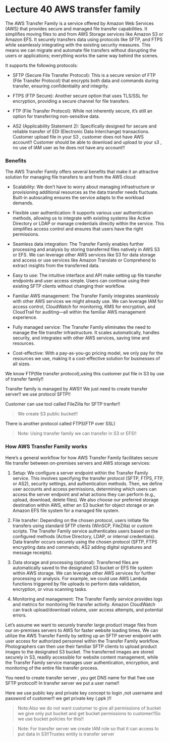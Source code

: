 # Lecture 40 AWS transfer family

The AWS Transfer Family is a service offered by Amazon Web Services (AWS) that provides secure and managed file transfer capabilities. It simplifies moving files to and from AWS Storage services like Amazon S3 or Amazon EFS. It securely transfers data using protocols like SFTP, and FTPS while seamlessly integrating with the existing security measures. This means we can migrate and automate file transfers without disrupting the users or applications; everything works the same way behind the scenes.


It supports the following protocols:

- SFTP (Secure File Transfer Protocol): This is a secure version of FTP (File Transfer Protocol) that encrypts both data and commands during transfer, ensuring confidentiality and integrity.

- FTPS (FTP Secure): Another secure option that uses TLS/SSL for encryption, providing a secure channel for file transfers.

- FTP (File Transfer Protocol): While not inherently secure, it’s still an option for transferring non-sensitive data.

- AS2 (Applicability Statement 2): Specifically designed for secure and reliable transfer of EDI (Electronic Data Interchange) transactions.
Customer upload file in your S3 , customer does not have AWS account!! Customer should be able to download and upload to your s3 , no use of IAM user as he does not have any account!! 

### Benefits
The AWS Transfer Family offers several benefits that make it an attractive solution for managing file transfers to and from the AWS cloud:

- Scalability: We don’t have to worry about managing infrastructure or provisioning additional resources as the data transfer needs fluctuate. Built-in autoscaling ensures the service adapts to the workload demands.

- Flexible user authentication: It supports various user authentication methods, allowing us to integrate with existing systems like Active Directory or LDAP or manage credentials directly within the service. This simplifies access control and ensures that users have the right permissions.

- Seamless data integration: The Transfer Family enables further processing and analysis by storing transferred files natively in AWS S3 or EFS. We can leverage other AWS services like S3 for data storage and access or use services like Amazon Translate or Comprehend to extract insights from the transferred data.

- Easy to use: The intuitive interface and API make setting up file transfer endpoints and user access simple. Users can continue using their existing SFTP clients without changing their workflow.

- Familiar AWS management: The Transfer Family integrates seamlessly with other AWS services we might already use. We can leverage IAM for access control, CloudWatch for monitoring, KMS for encryption, and CloudTrail for auditing—all within the familiar AWS management experience.

- Fully managed service: The Transfer Family eliminates the need to manage the file transfer infrastructure. It scales automatically, handles security, and integrates with other AWS services, saving time and resources.

- Cost-effective: With a pay-as-you-go pricing model, we only pay for the resources we use, making it a cost-effective solution for businesses of all sizes.

We know FTP(file transfer protocol),using this customer put file in S3 by use of transfer family!!


Transfer family is managed by AWS!! We just need to create transfer server!! we use protocol SFTP!!

Customer can use tool called FileZilla for SFTP tranfer!!

>We create S3 public bucket!!

There is another protocol called FTPS(FTP over SSL)

>Note: Using transfer family we can transfer in S3 or EFS!!

### How AWS Transfer Family works
Here’s a general workflow for how AWS Transfer Family facilitates secure file transfer between on-premises servers and AWS storage services:

1. Setup: We configure a server endpoint within the Transfer Family service. This involves specifying the transfer protocol (SFTP, FTPS, FTP, or AS2), security settings, and authentication methods. Then, we define user accounts and access permissions, determining which users can access the server endpoint and what actions they can perform (e.g., upload, download, delete files). We also choose our preferred storage destination within AWS, either an S3 bucket for object storage or an Amazon EFS file system for a managed file system.

2. File transfer: Depending on the chosen protocol, users initiate file transfers using standard SFTP clients (WinSCP, FileZilla) or custom scripts. The Transfer Family service authenticates users based on the configured methods (Active Directory, LDAP, or internal credentials). Data transfer occurs securely using the chosen protocol (SFTP, FTPS encrypting data and commands; AS2 adding digital signatures and message receipts).

3. Data storage and processing (optional): Transferred files are automatically saved to the designated S3 bucket or EFS file system within AWS storage. We can leverage other AWS services for further processing or analysis. For example, we could use AWS Lambda functions triggered by file uploads to perform data validation, encryption, or virus scanning tasks.

4. Monitoring and management: The Transfer Family service provides logs and metrics for monitoring file transfer activity. Amazon CloudWatch can track upload/download volume, user access attempts, and potential errors.

Let’s assume we want to securely transfer large product image files from our on-premises servers to AWS for faster website loading times. We can utilize the AWS Transfer Family by setting up an SFTP server endpoint with user access for authorized personnel within the Transfer Family workflow. Photographers can then use their familiar SFTP clients to upload product images to the designated S3 bucket. The transferred images are stored securely in S3, readily accessible for website content management, while the Transfer Family service manages user authentication, encryption, and monitoring of the entire file transfer process.


You need to create transfer server , you get DNS name for that !!we use SFTP protocol!! In transfer server we put a user name!!

Here we use public key and private key concept to login ,not username and password of customer!!
we get private key (.ppk )!!

>Note:Also we do not want customer to give all permissions of bucket we give only put bucket and get bucket permissions to customer!!So we use bucket policies for this!!

>Note: For transfer server we create IAM role so that it can access to put data in S3!!Trustes entity is transfer server



























